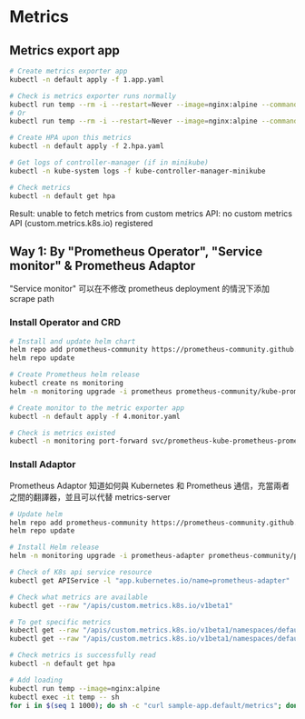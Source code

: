 # Metrics

## Metrics export app

```sh
# Create metrics exporter app
kubectl -n default apply -f 1.app.yaml

# Check is metrics exporter runs normally
kubectl run temp --rm -i --restart=Never --image=nginx:alpine --command -- sh -c 'curl sample-app.default/metrics'
# Or
kubectl run temp --rm -i --restart=Never --image=nginx:alpine --command -- sh -c 'for i in $(seq 1 100); do sh -c "curl sample-app.default/metrics"; done;'

# Create HPA upon this metrics
kubectl -n default apply -f 2.hpa.yaml

# Get logs of controller-manager (if in minikube)
kubectl -n kube-system logs -f kube-controller-manager-minikube

# Check metrics
kubectl -n default get hpa
```

Result:
unable to fetch metrics from custom metrics API: no custom metrics API (custom.metrics.k8s.io) registered

## Way 1: By "Prometheus Operator", "Service monitor" & Prometheus Adaptor

"Service monitor" 可以在不修改 prometheus deployment 的情況下添加 scrape path

### Install Operator and CRD

```sh
# Install and update helm chart
helm repo add prometheus-community https://prometheus-community.github.io/helm-charts
helm repo update

# Create Prometheus helm release
kubectl create ns monitoring
helm -n monitoring upgrade -i prometheus prometheus-community/kube-prometheus-stack -f ./3.prometheus.yaml

# Create monitor to the metric exporter app
kubectl -n default apply -f 4.monitor.yaml

# Check is metrics existed
kubectl -n monitoring port-forward svc/prometheus-kube-prometheus-prometheus 8080:9090
```

### Install Adaptor

Prometheus Adaptor 知道如何與 Kubernetes 和 Prometheus 通信，充當兩者之間的翻譯器，並且可以代替 metrics-server

```sh
# Update helm
helm repo add prometheus-community https://prometheus-community.github.io/helm-charts
helm repo update

# Install Helm release
helm -n monitoring upgrade -i prometheus-adapter prometheus-community/prometheus-adapter -f 5.adaptorValues.yaml

# Check of K8s api service resource
kubectl get APIService -l "app.kubernetes.io/name=prometheus-adapter"

# Check what metrics are available
kubectl get --raw "/apis/custom.metrics.k8s.io/v1beta1"

# To get specific metrics
kubectl get --raw "/apis/custom.metrics.k8s.io/v1beta1/namespaces/default/pods/*/http_requests_total"
kubectl get --raw "/apis/custom.metrics.k8s.io/v1beta1/namespaces/default/pods/*/http_requests_total?selector=app%3Dsample-app"

# Check metrics is successfully read
kubectl -n default get hpa

# Add loading
kubectl run temp --image=nginx:alpine
kubectl exec -it temp -- sh
for i in $(seq 1 1000); do sh -c "curl sample-app.default/metrics"; done;
```